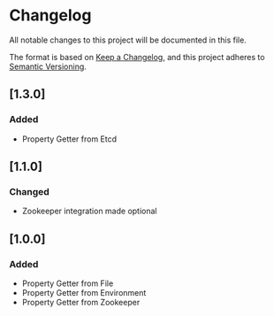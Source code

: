 # Changelog

All notable changes to this project will be documented in this file.

The format is based on [Keep a Changelog](https://keepachangelog.com/en/1.0.0/),
and this project adheres to [Semantic Versioning](https://semver.org/spec/v2.0.0.html).

## [1.3.0] 

### Added

- Property Getter from Etcd



## [1.1.0] 

### Changed

- Zookeeper integration made optional



## [1.0.0] 

### Added

- Property Getter from File
- Property Getter from Environment
- Property Getter from Zookeeper
